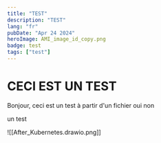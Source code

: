 ```yaml
---
title: "TEST"
description: "TEST"
lang: "fr"
pubDate: "Apr 24 2024"
heroImage: AMI_image_id_copy.png
badge: test
tags: ["test"]
---
```


# CECI EST UN TEST
Bonjour, ceci est un test à partir d'un fichier oui non

un test

![[After_Kubernetes.drawio.png]]